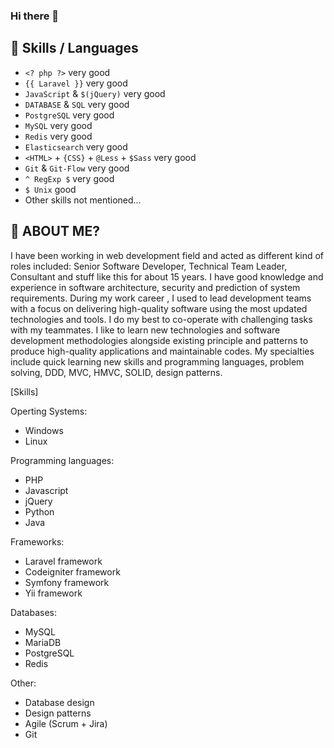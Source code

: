 ### Hi there 👋

## 👯 Skills / Languages

- `<? php ?>` very good
- `{{ Laravel }}` very good
- `JavaScript` & `$(jQuery)` very good
- `DATABASE` & `SQL` very good
- `PostgreSQL` very good
- `MySQL` very good
- `Redis` very good
- `Elasticsearch` very good
- `<HTML>` + `{CSS}` + `@Less` + `$Sass` very good
- `Git` & `Git-Flow` very good
- `^ RegExp $` very good
- `$ Unix` good
- Other skills not mentioned...

## 🤔 ABOUT ME?
I have been working in web development field and acted as different kind of roles included: Senior Software Developer, Technical Team Leader, Consultant and stuff like this for about 15 years.
I have good knowledge and experience in software architecture, security and prediction of system requirements.
During my work career , I used to lead development teams with a focus on delivering high-quality software using the most updated technologies and tools. 
I do my best to co-operate with challenging tasks with my teammates.
I like to learn new technologies and software development methodologies alongside existing principle and patterns to produce high-quality applications and maintainable codes.
My specialties include quick learning new skills and programming languages, problem solving, DDD, MVC, HMVC, SOLID, design patterns.

[Skills]

Operting Systems:
+ Windows
+ Linux

Programming languages:
+ PHP
+ Javascript
+ jQuery
+ Python
+ Java

Frameworks:
+ Laravel framework
+ Codeigniter framework
+ Symfony framework
+ Yii framework

Databases:
+ MySQL
+ MariaDB
+ PostgreSQL
+ Redis

Other:
+ Database design
+ Design patterns
+ Agile (Scrum + Jira)
+ Git
